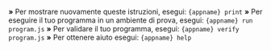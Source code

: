 __»__ Per mostrare nuovamente queste istruzioni, esegui: `{appname} print`
__»__ Per eseguire il tuo programma in un ambiente di prova, esegui: `{appname} run program.js`
__»__ Per validare il tuo programma, esegui: `{appname} verify program.js`
__»__ Per ottenere aiuto esegui: `{appname} help`
